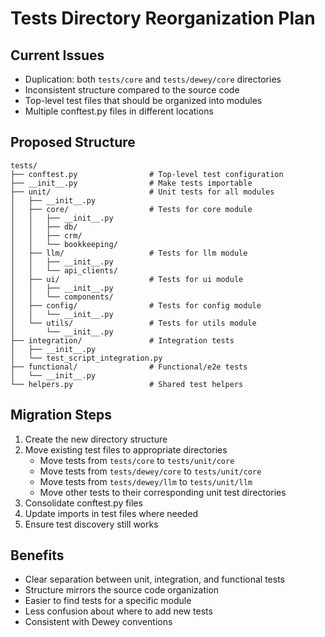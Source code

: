 # Tests Directory Reorganization Plan

## Current Issues
- Duplication: both `tests/core` and `tests/dewey/core` directories
- Inconsistent structure compared to the source code
- Top-level test files that should be organized into modules
- Multiple conftest.py files in different locations

## Proposed Structure
```
tests/
├── conftest.py                # Top-level test configuration
├── __init__.py                # Make tests importable
├── unit/                      # Unit tests for all modules
│   ├── __init__.py
│   ├── core/                  # Tests for core module
│   │   ├── __init__.py
│   │   ├── db/
│   │   ├── crm/
│   │   └── bookkeeping/
│   ├── llm/                   # Tests for llm module
│   │   ├── __init__.py
│   │   └── api_clients/
│   ├── ui/                    # Tests for ui module
│   │   ├── __init__.py
│   │   └── components/
│   ├── config/                # Tests for config module
│   │   └── __init__.py
│   └── utils/                 # Tests for utils module
│       └── __init__.py
├── integration/               # Integration tests
│   ├── __init__.py
│   └── test_script_integration.py
├── functional/                # Functional/e2e tests
│   └── __init__.py
└── helpers.py                 # Shared test helpers
```

## Migration Steps
1. Create the new directory structure
2. Move existing test files to appropriate directories
   - Move tests from `tests/core` to `tests/unit/core`
   - Move tests from `tests/dewey/core` to `tests/unit/core`
   - Move tests from `tests/dewey/llm` to `tests/unit/llm`
   - Move other tests to their corresponding unit test directories
3. Consolidate conftest.py files
4. Update imports in test files where needed
5. Ensure test discovery still works

## Benefits
- Clear separation between unit, integration, and functional tests
- Structure mirrors the source code organization
- Easier to find tests for a specific module
- Less confusion about where to add new tests
- Consistent with Dewey conventions 